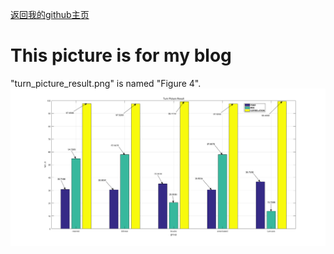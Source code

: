 [返回我的github主页](https://zqsiat.github.io/)
# This picture is for my blog
"turn_picture_result.png" is named "Figure 4".
![图四](./turn_picture_result.png "图四")
